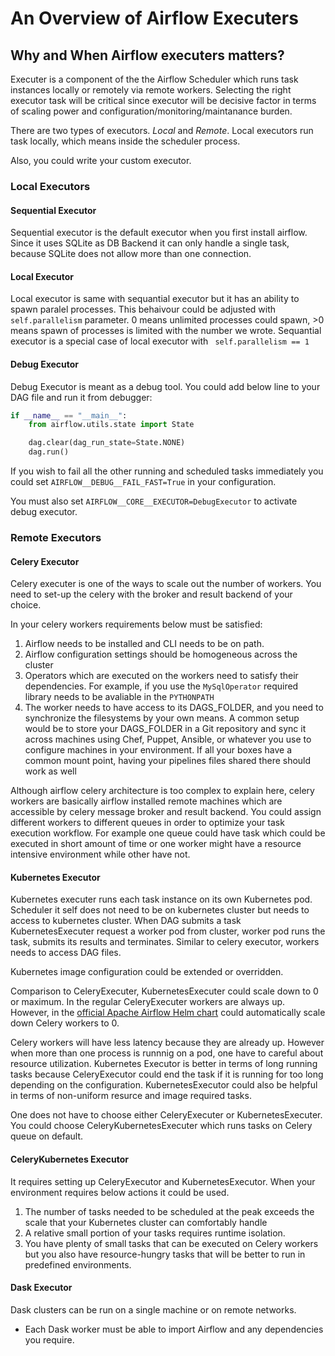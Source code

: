 # An Overview of Airflow Executers

## Why and When Airflow executers matters?

Executer is a component of the the Airflow Scheduler which runs task instances locally or remotely via remote workers. Selecting the right executor task will be critical since executor will be decisive factor in terms of scaling power and configuration/monitoring/maintanance burden.

There are two types of executors. *Local* and *Remote*. Local executors run task locally, which means inside the scheduler process.

Also, you could write your custom executor.

### Local Executors ###

#### **Sequential Executor** ####

Sequential executor is the default executor when you first install airflow. Since it uses SQLite as DB Backend it can only handle a single task, because SQLite does not allow more than one connection.

#### **Local Executor** ####

Local executor is same with sequantial executor but it has an ability to spawn paralel processes. This behaivour could be adjusted with ``` self.parallelism ``` parameter. 0 means unlimited processes could spawn, >0 means spawn of processes is limited with the number we wrote. Sequantial executor is a special case of local executor with ``` self.parallelism == 1```

#### **Debug Executor** ####

Debug Executor is meant as a debug tool. You could add below line to your DAG file and run it from debugger:

``` python
if __name__ == "__main__":
    from airflow.utils.state import State

    dag.clear(dag_run_state=State.NONE)
    dag.run()
```

If you wish to fail all the other running and scheduled tasks immediately you could set ``` AIRFLOW__DEBUG__FAIL_FAST=True ``` in your configuration.

You must also set ``` AIRFLOW__CORE__EXECUTOR=DebugExecutor ``` to activate debug executor.

### Remote Executors ###

#### **Celery Executor** ####

Celery executer is one of the ways to scale out the number of workers. You need to set-up the celery with the broker and result backend of your choice.

In your celery workers requirements below must be satisfied:

1. Airflow needs to be installed and CLI needs to be on path.
2. Airflow configuration settings should be homogeneous across the cluster
3. Operators which are executed on the workers need to satisfy their dependencies. For example, if you use the ``` MySqlOperator ``` required library needs to be avaliable in the ``` PYTHONPATH ```
4. The worker needs to have access to its DAGS_FOLDER, and you need to synchronize the filesystems by your own means. A common setup would be to store your DAGS_FOLDER in a Git repository and sync it across machines using Chef, Puppet, Ansible, or whatever you use to configure machines in your environment. If all your boxes have a common mount point, having your pipelines files shared there should work as well

Although airflow celery architecture is too complex to explain here, celery workers are basically airflow installed remote machines which are accessible by celery message broker and result backend. You could assign different workers to different queues in order to optimize your task execution workflow. For example one queue could have task which could be executed in short amount of time or one worker might have a resource intensive environment while other have not.

#### **Kubernetes Executor** ####

Kubernetes executer runs each task instance on its own Kubernetes pod. Scheduler it self does not need to be on kubernetes cluster but needs to access to kubernetes cluster. When DAG submits a task KubernetesExecuter request a worker pod from cluster, worker pod runs the task, submits its results and terminates. Similar to celery executor, workers needs to access DAG files.

Kubernetes image configuration could be extended or overridden.

Comparison to CeleryExecuter, KubernetesExecuter could scale down to 0 or maximum. In the regular CeleryExecuter workers are always up. However, in the [official Apache Airflow Helm chart](https://airflow.apache.org/docs/helm-chart/stable/index.html) could automatically scale down Celery workers to 0.

Celery workers will have less latency because they are already up. However when more than one process is runnnig on a pod, one have to careful about resource utilization. Kubernetes Executor is better in terms of long running tasks because CeleryExecutor could end the task if it is running for too long depending on the configuration. KubernetesExecutor could also be helpful in terms of non-uniform resurce and image required tasks. 

One does not have to choose either CeleryExecuter or KubernetesExecuter. You could choose CeleryKubernetesExecuter which runs tasks on Celery queue on default.

#### **CeleryKubernetes Executor** ####

It requires setting up CeleryExecutor and KubernetesExecutor. When your environment requires below actions it could be used.

1. The number of tasks needed to be scheduled at the peak exceeds the scale that your Kubernetes cluster can comfortably handle
2. A relative small portion of your tasks requires runtime isolation.
3. You have plenty of small tasks that can be executed on Celery workers but you also have resource-hungry tasks that will be better to run in predefined environments.

#### **Dask Executor** ####

Dask clusters can be run on a single machine or on remote networks.
- Each Dask worker must be able to import Airflow and any dependencies you require.